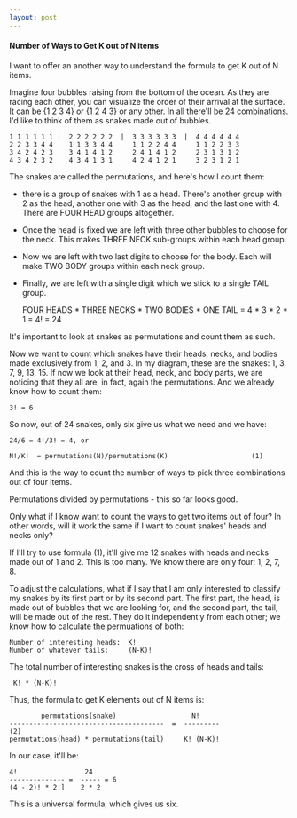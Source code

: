 ```yaml
---
layout: post
---
```


#### Number of Ways to Get K out of N items

I want to offer an another way to understand
the formula to get K out of N items.

Imagine four bubbles raising from the 
bottom of the ocean. As they are racing each other,
you can visualize the order of their arrival at the surface.
It can be {1 2 3 4} or {1 2 4 3} or any other. In all there'll
be 24 combinations.
I'd like to think of them as snakes made out of bubbles.

    1 1 1 1 1 1 |  2 2 2 2 2 2  |  3 3 3 3 3 3  |  4 4 4 4 4 4 
    2 2 3 3 4 4    1 1 3 3 4 4     1 1 2 2 4 4     1 1 2 2 3 3
    3 4 2 4 2 3    3 4 1 4 1 2     2 4 1 4 1 2     2 3 1 3 1 2
    4 3 4 2 3 2    4 3 4 1 3 1     4 2 4 1 2 1     3 2 3 1 2 1

The snakes are called the permutations, and here's how I count them:

- there is a group of snakes with 1 as a head. There's another group with 2
  as the head, another one with 3 as the head, and the last one with 4.
  There are FOUR HEAD groups altogether.
- Once the head is fixed we are left with three other bubbles to choose for the
  neck. This makes THREE NECK sub-groups within each head group.
- Now we are left with two last digits to choose for the body. Each will
  make TWO BODY groups within each neck group.
- Finally, we are left with a single digit which we stick to a single TAIL group.

    FOUR HEADS * THREE NECKS * TWO BODIES * ONE TAIL = 4 * 3 * 2 * 1 = 4! = 24

It's important to look at snakes as permutations and count them as such.

Now we want to count which snakes have their heads, necks, and bodies made exclusively
from 1, 2, and 3.
In my diagram, these are the snakes: 1, 3, 7, 9, 13, 15.
If now we look at their head, neck, and body parts, we are noticing that they
all are, in fact, again the permutations. And we already know how to count
them:

    3! = 6

So now, out of 24 snakes, only six give us what we need and we have:

    24/6 = 4!/3! = 4, or
    
    N!/K!  = permutations(N)/permutations(K)                     (1)

And this is the way to count the number of ways to pick three combinations out of four items.

Permutations divided by permutations - this so far looks good.

Only what if I know want to count the ways to get two items out of four? In other words,
will it work the same if I want to count snakes' heads and necks only?

If I'll try to use formula (1), it'll give me 12 snakes with heads and necks made out of 1 and 2.
This is too many. We know there are only four: 1, 2, 7, 8.

To adjust the calculations, what if I say that I am only interested to classify my snakes
by its first part or by its second part. The first part, the head, is made out of bubbles
that we are looking for, and the second part, the tail, will be made out of the rest.
They do it independently from each other; we know how to calculate the permuations of both:

    Number of interesting heads:  K!
    Number of whatever tails:     (N-K)!

The total number of interesting snakes is the cross of heads and tails:

     K! * (N-K)!

Thus, the formula to get K elements out of N items is:

            permutations(snake)                   N!
    ---------------------------------------  =  ---------                (2)
    permutations(head) * permutations(tail)     K! (N-K)!

In our case, it'll be:

    4!                 24
    -------------- =  ----- = 6
    (4 - 2)! * 2!]    2 * 2
 
This is a universal formula, which gives us six. 

